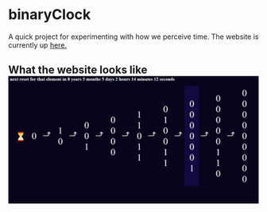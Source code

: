 # binaryClock

A quick project for experimenting with how we perceive time.
The website is currently up [here.](https://studentweb.uvic.ca/~bwunderlich/binaryClock/)

## What the website looks like ![ui example](https://github.com/Ben-Wunderlich/binaryClock/blob/master/Screenshot%20(766).png)

